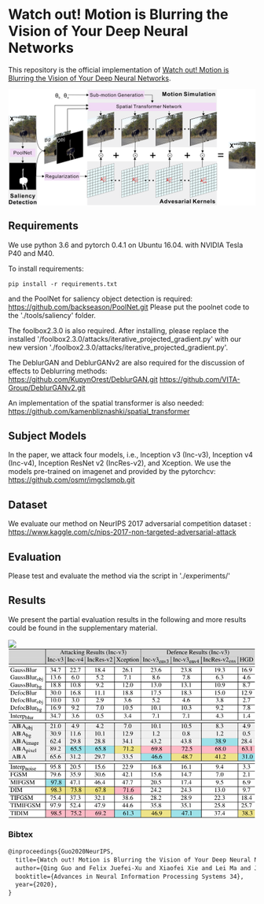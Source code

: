 # Watch out! Motion is Blurring the Vision of Your Deep Neural Networks

This repository is the official implementation of [Watch out! Motion is Blurring the Vision of Your Deep Neural Networks](https://arxiv.org/abs/2002.03500). 

<img align="center" src="./results/pipeline.png" width="750">

## Requirements

We use python 3.6 and pytorch 0.4.1 on Ubuntu 16.04. with NVIDIA Tesla P40 and M40. 

To install requirements:

```setup
pip install -r requirements.txt
```
and the PoolNet for saliency object detection is required: 
https://github.com/backseason/PoolNet.git
Please put the poolnet code to the './tools/saliency' folder.

The foolbox2.3.0 is also required. After installing, please replace the installed '/foolbox2.3.0/attacks/iterative_projected_gradient.py' with our new version './foolbox2.3.0/attacks/iterative_projected_gradient.py'.

The DeblurGAN and DeblurGANv2 are also required for the discussion of effects to Deblurring methods:
https://github.com/KupynOrest/DeblurGAN.git
https://github.com/VITA-Group/DeblurGANv2.git

An implementation of the spatial transformer is also needed: https://github.com/kamenbliznashki/spatial_transformer 

## Subject Models

In the paper, we attack four models, i.e., Inception v3 (Inc-v3), Inception v4 (Inc-v4), Inception ResNet v2 (IncRes-v2), and Xception. We use the models pre-trained on imagenet and provided by the pytorchcv: https://github.com/osmr/imgclsmob.git

## Dataset

We evaluate our method on NeurIPS 2017 adversarial competition dataset : https://www.kaggle.com/c/nips-2017-non-targeted-adversarial-attack

## Evaluation

Please test and evaluate the method via the script in './experiments/'

## Results

We present the partial evaluation results in the following and more results could be found in the supplementary material.

<img align="center" src="./results/fig_mov.png" width="750">

<img align="center" src="./results/comp_results.png" width="750">


### Bibtex
```latex
@inproceedings{Guo2020NeurIPS,
  title={Watch out! Motion is Blurring the Vision of Your Deep Neural Networks},
  author={Qing Guo and Felix Juefei-Xu and Xiaofei Xie and Lei Ma and Jian Wang and Bing Yu and Wei Feng and Yang Liu},
  booktitle={Advances in Neural Information Processing Systems 34},
  year={2020},
}
```